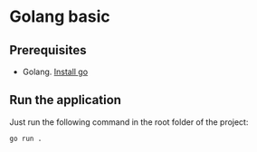 # Golang basic

## Prerequisites
- Golang. [Install go](https://go.dev/dl/)

## Run the application
Just run the following command in the root folder of the project:
````bash
go run .
````
